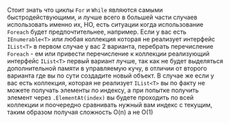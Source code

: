 Стоит знать что циклы `For` и `While` являются самыми быстродействующими, и лучше всего в большей части случаев использовать именно их, НО, есть ситуации когда использование `Foreach` будет предпочтительнее, например.
Если у вас есть `IEnumerable<T>` или любая коллекция которая не реализует интерфейс `IList<T>` в первом случае у вас 2 варианта, перебрать перечисление `Foreach` - ем или привести перечисление к коллекции реализующий интерфейс `IList<T>` первый вариант лучше, так как не будет выделяться дополнительной памяти в управляемую кучу, в отличии от второго варианта где вы по сути создадите новый объект.
В случае же если у вас есть коллекция, которая не реализует `IList<T>` вы по факту не можете получать элементы по индексу, а при попытке получить элемент через `.ElementAt(index)` вы будете проходить по всей коллекции и поочередно сравнивать нужный вам индекс с текущим, таким образом получая сложность O(n) а не O(1)